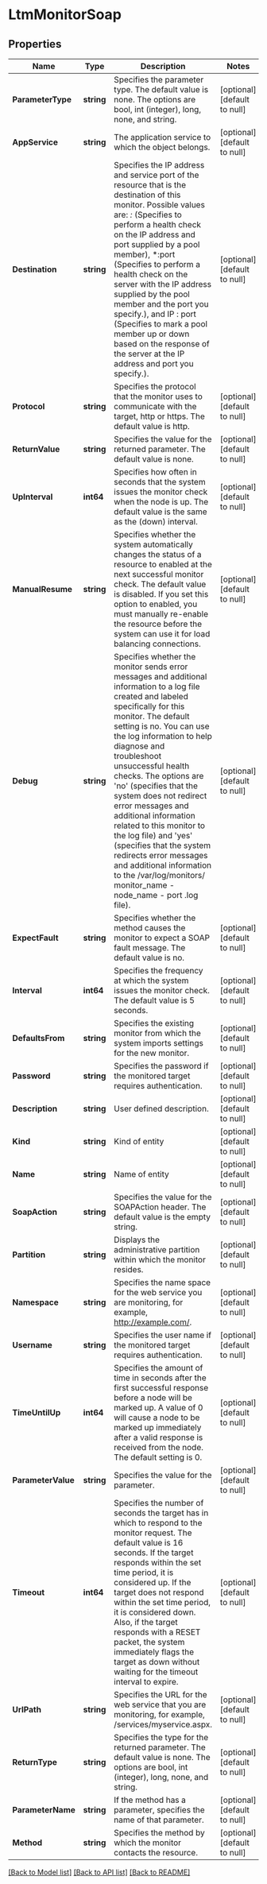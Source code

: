 # LtmMonitorSoap

## Properties
Name | Type | Description | Notes
------------ | ------------- | ------------- | -------------
**ParameterType** | **string** | Specifies the parameter type. The default value is none. The options are bool, int (integer), long, none, and string. | [optional] [default to null]
**AppService** | **string** | The application service to which the object belongs. | [optional] [default to null]
**Destination** | **string** | Specifies the IP address and service port of the resource that is the destination of this monitor. Possible values are:  *:* (Specifies to perform a health check on the IP address and port supplied by a pool member), *:port (Specifies to perform a health check on the server with the IP address supplied by the pool member and the port you specify.), and  IP : port  (Specifies to mark a pool member up or down based on the response of the server at the IP address and port you specify.). | [optional] [default to null]
**Protocol** | **string** | Specifies the protocol that the monitor uses to communicate with the target, http or https. The default value is http. | [optional] [default to null]
**ReturnValue** | **string** | Specifies the value for the returned parameter. The default value is none. | [optional] [default to null]
**UpInterval** | **int64** | Specifies how often in seconds that the system issues the monitor check when the node is up. The default value is the same as the (down) interval. | [optional] [default to null]
**ManualResume** | **string** | Specifies whether the system automatically changes the status of a resource to enabled at the next successful monitor check. The default value is disabled. If you set this option to enabled, you must manually re-enable the resource before the system can use it for load balancing connections. | [optional] [default to null]
**Debug** | **string** | Specifies whether the monitor sends error messages and additional information to a log file created and labeled specifically for this monitor. The default setting is no. You can use the log information to help diagnose and troubleshoot unsuccessful health checks. The options are &#39;no&#39; (specifies that the system does not redirect error messages and additional information related to this monitor to the log file) and &#39;yes&#39; (specifies that the system redirects error messages and additional information to the /var/log/monitors/ monitor_name - node_name - port .log file). | [optional] [default to null]
**ExpectFault** | **string** | Specifies whether the method causes the monitor to expect a SOAP fault message. The default value is no. | [optional] [default to null]
**Interval** | **int64** | Specifies the frequency at which the system issues the monitor check. The default value is 5 seconds. | [optional] [default to null]
**DefaultsFrom** | **string** | Specifies the existing monitor from which the system imports settings for the new monitor. | [optional] [default to null]
**Password** | **string** | Specifies the password if the monitored target requires authentication. | [optional] [default to null]
**Description** | **string** | User defined description. | [optional] [default to null]
**Kind** | **string** | Kind of entity | [optional] [default to null]
**Name** | **string** | Name of entity | [optional] [default to null]
**SoapAction** | **string** | Specifies the value for the SOAPAction header. The default value is the empty string. | [optional] [default to null]
**Partition** | **string** | Displays the administrative partition within which the monitor resides. | [optional] [default to null]
**Namespace** | **string** | Specifies the name space for the web service you are monitoring, for example, http://example.com/. | [optional] [default to null]
**Username** | **string** | Specifies the user name if the monitored target requires authentication. | [optional] [default to null]
**TimeUntilUp** | **int64** | Specifies the amount of time in seconds after the first successful response before a node will be marked up.  A value of 0 will cause a node to be marked up immediately after a valid  response is received from the node. The default setting is 0. | [optional] [default to null]
**ParameterValue** | **string** | Specifies the value for the parameter. | [optional] [default to null]
**Timeout** | **int64** | Specifies the number of seconds the target has in which to respond to the monitor request. The default value is 16 seconds. If the target responds within the set time period, it is considered up. If the target does not respond within the set time period, it is considered down. Also, if the target responds with a RESET packet, the system immediately flags the target as down without waiting for the timeout interval to expire. | [optional] [default to null]
**UrlPath** | **string** | Specifies the URL for the web service that you are monitoring, for example, /services/myservice.aspx. | [optional] [default to null]
**ReturnType** | **string** | Specifies the type for the returned parameter. The default value is none. The options are bool, int (integer), long, none, and string. | [optional] [default to null]
**ParameterName** | **string** | If the method has a parameter, specifies the name of that parameter. | [optional] [default to null]
**Method** | **string** | Specifies the method by which the monitor contacts the resource. | [optional] [default to null]

[[Back to Model list]](../README.md#documentation-for-models) [[Back to API list]](../README.md#documentation-for-api-endpoints) [[Back to README]](../README.md)


